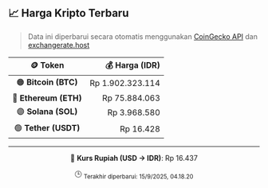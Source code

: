 

<!-- HARGA_KRIPTO -->
## 📈 Harga Kripto Terbaru

> Data ini diperbarui secara otomatis menggunakan [CoinGecko API](https://www.coingecko.com/) dan [exchangerate.host](https://exchangerate.host/)

<div align="center">

| 🪙 Token | 💰 Harga (IDR) |
|:------:|---------------:|
| 🟠 **Bitcoin (BTC)**   | Rp 1.902.323.114 |
| 🔵 **Ethereum (ETH)**  | Rp 75.884.063 |
| 🟣 **Solana (SOL)**    | Rp 3.968.580 |
| 🟢 **Tether (USDT)**   | Rp 16.428 |

---

💱 **Kurs Rupiah (USD → IDR)**: Rp 16.437

🕒 <sub>Terakhir diperbarui: 15/9/2025, 04.18.20</sub>

</div>
<!-- /HARGA_KRIPTO -->